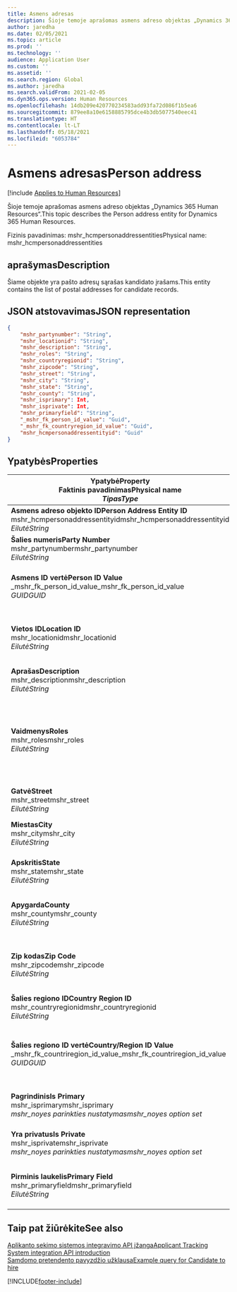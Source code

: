 ```yaml
---
title: Asmens adresas
description: Šioje temoje aprašomas asmens adreso objektas „Dynamics 365 Human Resources“.
author: jaredha
ms.date: 02/05/2021
ms.topic: article
ms.prod: ''
ms.technology: ''
audience: Application User
ms.custom: ''
ms.assetid: ''
ms.search.region: Global
ms.author: jaredha
ms.search.validFrom: 2021-02-05
ms.dyn365.ops.version: Human Resources
ms.openlocfilehash: 14db209e420770234583add93fa72d086f1b5ea6
ms.sourcegitcommit: 879ee8a10e6158885795dce4b3db5077540eec41
ms.translationtype: HT
ms.contentlocale: lt-LT
ms.lasthandoff: 05/18/2021
ms.locfileid: "6053784"
---
```

# <a name="person-address"></a><span data-ttu-id="c88ce-103">Asmens adresas</span><span class="sxs-lookup"><span data-stu-id="c88ce-103">Person address</span></span>

[!include [Applies to Human Resources](../includes/applies-to-hr.md)]

<span data-ttu-id="c88ce-104">Šioje temoje aprašomas asmens adreso objektas „Dynamics 365 Human Resources“.</span><span class="sxs-lookup"><span data-stu-id="c88ce-104">This topic describes the Person address entity for Dynamics 365 Human Resources.</span></span>

<span data-ttu-id="c88ce-105">Fizinis pavadinimas: mshr_hcmpersonaddressentities</span><span class="sxs-lookup"><span data-stu-id="c88ce-105">Physical name: mshr_hcmpersonaddressentities</span></span>

## <a name="description"></a><span data-ttu-id="c88ce-106">aprašymas</span><span class="sxs-lookup"><span data-stu-id="c88ce-106">Description</span></span>

<span data-ttu-id="c88ce-107">Šiame objekte yra pašto adresų sąrašas kandidato įrašams.</span><span class="sxs-lookup"><span data-stu-id="c88ce-107">This entity contains the list of postal addresses for candidate records.</span></span>

## <a name="json-representation"></a><span data-ttu-id="c88ce-108">JSON atstovavimas</span><span class="sxs-lookup"><span data-stu-id="c88ce-108">JSON representation</span></span>

```json
{
    "mshr_partynumber": "String",
    "mshr_locationid": "String",
    "mshr_description": "String",
    "mshr_roles": "String",
    "mshr_countryregionid": "String",
    "mshr_zipcode": "String",
    "mshr_street": "String",
    "mshr_city": "String",
    "mshr_state": "String",
    "mshr_county": "String",
    "mshr_isprimary": Int,
    "mshr_isprivate": Int,
    "mshr_primaryfield": "String",
    "_mshr_fk_person_id_value": "Guid",
    "_mshr_fk_countryregion_id_value": "Guid",
    "mshr_hcmpersonaddressentityid": "Guid"
}
```

## <a name="properties"></a><span data-ttu-id="c88ce-109">Ypatybės</span><span class="sxs-lookup"><span data-stu-id="c88ce-109">Properties</span></span>

| <span data-ttu-id="c88ce-110">Ypatybė</span><span class="sxs-lookup"><span data-stu-id="c88ce-110">Property</span></span><br><span data-ttu-id="c88ce-111">**Faktinis pavadinimas**</span><span class="sxs-lookup"><span data-stu-id="c88ce-111">**Physical name**</span></span><br><span data-ttu-id="c88ce-112">**_Tipas_**</span><span class="sxs-lookup"><span data-stu-id="c88ce-112">**_Type_**</span></span> | <span data-ttu-id="c88ce-113">Naudoti</span><span class="sxs-lookup"><span data-stu-id="c88ce-113">Use</span></span> | <span data-ttu-id="c88ce-114">aprašymas</span><span class="sxs-lookup"><span data-stu-id="c88ce-114">Description</span></span> |
| --- | --- | --- |
| <span data-ttu-id="c88ce-115">**Asmens adreso objekto ID**</span><span class="sxs-lookup"><span data-stu-id="c88ce-115">**Person Address Entity ID**</span></span><br><span data-ttu-id="c88ce-116">mshr_hcmpersonaddressentityid</span><span class="sxs-lookup"><span data-stu-id="c88ce-116">mshr_hcmpersonaddressentityid</span></span><br><span data-ttu-id="c88ce-117">*Eilutė*</span><span class="sxs-lookup"><span data-stu-id="c88ce-117">*String*</span></span> | <span data-ttu-id="c88ce-118">Tik skaitomas</span><span class="sxs-lookup"><span data-stu-id="c88ce-118">Read-only</span></span><br><span data-ttu-id="c88ce-119">Būtina</span><span class="sxs-lookup"><span data-stu-id="c88ce-119">Required</span></span> | <span data-ttu-id="c88ce-120">Sistemos sukurtas unikalus identifikatorius objekto įrašui.</span><span class="sxs-lookup"><span data-stu-id="c88ce-120">System-generated unique identifier for the entity record.</span></span> |
| <span data-ttu-id="c88ce-121">**Šalies numeris**</span><span class="sxs-lookup"><span data-stu-id="c88ce-121">**Party Number**</span></span><br><span data-ttu-id="c88ce-122">mshr_partynumber</span><span class="sxs-lookup"><span data-stu-id="c88ce-122">mshr_partynumber</span></span><br><span data-ttu-id="c88ce-123">*Eilutė*</span><span class="sxs-lookup"><span data-stu-id="c88ce-123">*String*</span></span> | <span data-ttu-id="c88ce-124">Skaitymas/rašymas</span><span class="sxs-lookup"><span data-stu-id="c88ce-124">Read/write</span></span><br><span data-ttu-id="c88ce-125">Būtina</span><span class="sxs-lookup"><span data-stu-id="c88ce-125">Required</span></span> | <span data-ttu-id="c88ce-126">Susijusios šalies (asmens) įrašo ID.</span><span class="sxs-lookup"><span data-stu-id="c88ce-126">The ID of the associated party (person) record.</span></span> |
| <span data-ttu-id="c88ce-127">**Asmens ID vertė**</span><span class="sxs-lookup"><span data-stu-id="c88ce-127">**Person ID Value**</span></span><br><span data-ttu-id="c88ce-128">_mshr_fk_person_id_value</span><span class="sxs-lookup"><span data-stu-id="c88ce-128">_mshr_fk_person_id_value</span></span><br><span data-ttu-id="c88ce-129">*GUID*</span><span class="sxs-lookup"><span data-stu-id="c88ce-129">*GUID*</span></span> | <span data-ttu-id="c88ce-130">Tik skaitomas</span><span class="sxs-lookup"><span data-stu-id="c88ce-130">Read-only</span></span><br><span data-ttu-id="c88ce-131">Būtina</span><span class="sxs-lookup"><span data-stu-id="c88ce-131">Required</span></span><br><span data-ttu-id="c88ce-132">Užsienio raktas: mshr_dirpersonentityid of mshr_dirpersonentity</span><span class="sxs-lookup"><span data-stu-id="c88ce-132">Foreign key: mshr_dirpersonentityid of mshr_dirpersonentity</span></span> | <span data-ttu-id="c88ce-133">Sistemos sukurtas šalies (asmens) identifikatoriaus objekto įrašas.</span><span class="sxs-lookup"><span data-stu-id="c88ce-133">The system-generated identifier of the party (person) entity record.</span></span> |
| <span data-ttu-id="c88ce-134">**Vietos ID**</span><span class="sxs-lookup"><span data-stu-id="c88ce-134">**Location ID**</span></span><br><span data-ttu-id="c88ce-135">mshr_locationid</span><span class="sxs-lookup"><span data-stu-id="c88ce-135">mshr_locationid</span></span><br><span data-ttu-id="c88ce-136">*Eilutė*</span><span class="sxs-lookup"><span data-stu-id="c88ce-136">*String*</span></span> | <span data-ttu-id="c88ce-137">Skaitymas/rašymas</span><span class="sxs-lookup"><span data-stu-id="c88ce-137">Read/write</span></span><br><span data-ttu-id="c88ce-138">Būtina</span><span class="sxs-lookup"><span data-stu-id="c88ce-138">Required</span></span> | <span data-ttu-id="c88ce-139">Adreso įrašo vietos ID.</span><span class="sxs-lookup"><span data-stu-id="c88ce-139">The location ID of the address record.</span></span> <span data-ttu-id="c88ce-140">Nustatymas mshr_logisticspostaladdresslocationcdsentity objekte.</span><span class="sxs-lookup"><span data-stu-id="c88ce-140">Set up in mshr_logisticspostaladdresslocationcdsentity entity.</span></span> |
| <span data-ttu-id="c88ce-141">**Aprašas**</span><span class="sxs-lookup"><span data-stu-id="c88ce-141">**Description**</span></span><br><span data-ttu-id="c88ce-142">mshr_description</span><span class="sxs-lookup"><span data-stu-id="c88ce-142">mshr_description</span></span><br><span data-ttu-id="c88ce-143">*Eilutė*</span><span class="sxs-lookup"><span data-stu-id="c88ce-143">*String*</span></span> | <span data-ttu-id="c88ce-144">Skaitymas/rašymas</span><span class="sxs-lookup"><span data-stu-id="c88ce-144">Read/write</span></span><br><span data-ttu-id="c88ce-145">Būtina</span><span class="sxs-lookup"><span data-stu-id="c88ce-145">Required</span></span> | <span data-ttu-id="c88ce-146">Kandidato adreso aprašas.</span><span class="sxs-lookup"><span data-stu-id="c88ce-146">A description of the candidate’s address.</span></span> |
| <span data-ttu-id="c88ce-147">**Vaidmenys**</span><span class="sxs-lookup"><span data-stu-id="c88ce-147">**Roles**</span></span><br><span data-ttu-id="c88ce-148">mshr_roles</span><span class="sxs-lookup"><span data-stu-id="c88ce-148">mshr_roles</span></span><br><span data-ttu-id="c88ce-149">*Eilutė*</span><span class="sxs-lookup"><span data-stu-id="c88ce-149">*String*</span></span> | <span data-ttu-id="c88ce-150">Skaitymas/rašymas</span><span class="sxs-lookup"><span data-stu-id="c88ce-150">Read/write</span></span><br><span data-ttu-id="c88ce-151">Būtina</span><span class="sxs-lookup"><span data-stu-id="c88ce-151">Required</span></span> | <span data-ttu-id="c88ce-152">Vaidmenys priskirti šiam adresui.</span><span class="sxs-lookup"><span data-stu-id="c88ce-152">The roles assigned for this address.</span></span> <span data-ttu-id="c88ce-153">Daugiau nei vienas vaidmuo gali būti priskirtas.</span><span class="sxs-lookup"><span data-stu-id="c88ce-153">More than one role can be assigned.</span></span> <span data-ttu-id="c88ce-154">Visi vaidmenys turi būti atskirti kabliataškiu.</span><span class="sxs-lookup"><span data-stu-id="c88ce-154">Each role should be separated by a semicolon.</span></span> <span data-ttu-id="c88ce-155">Galiojančios vertės esančios mshr_logisticslocationroleentity objekte.</span><span class="sxs-lookup"><span data-stu-id="c88ce-155">Valid values contained in the mshr_logisticslocationroleentity entity.</span></span> |
| <span data-ttu-id="c88ce-156">**Gatvė**</span><span class="sxs-lookup"><span data-stu-id="c88ce-156">**Street**</span></span><br><span data-ttu-id="c88ce-157">mshr_street</span><span class="sxs-lookup"><span data-stu-id="c88ce-157">mshr_street</span></span><br><span data-ttu-id="c88ce-158">*Eilutė*</span><span class="sxs-lookup"><span data-stu-id="c88ce-158">*String*</span></span> | <span data-ttu-id="c88ce-159">Skaitymas/rašymas</span><span class="sxs-lookup"><span data-stu-id="c88ce-159">Read/write</span></span><br><span data-ttu-id="c88ce-160">Pasirinktinai</span><span class="sxs-lookup"><span data-stu-id="c88ce-160">Optional</span></span> | <span data-ttu-id="c88ce-161">Gatvės numeris.</span><span class="sxs-lookup"><span data-stu-id="c88ce-161">The street number.</span></span> |
| <span data-ttu-id="c88ce-162">**Miestas**</span><span class="sxs-lookup"><span data-stu-id="c88ce-162">**City**</span></span><br><span data-ttu-id="c88ce-163">mshr_city</span><span class="sxs-lookup"><span data-stu-id="c88ce-163">mshr_city</span></span><br><span data-ttu-id="c88ce-164">*Eilutė*</span><span class="sxs-lookup"><span data-stu-id="c88ce-164">*String*</span></span> | <span data-ttu-id="c88ce-165">Skaitymas/rašymas</span><span class="sxs-lookup"><span data-stu-id="c88ce-165">Read/write</span></span><br><span data-ttu-id="c88ce-166">Pasirinktinai</span><span class="sxs-lookup"><span data-stu-id="c88ce-166">Optional</span></span> | <span data-ttu-id="c88ce-167">Adrese nurodytas miestas.</span><span class="sxs-lookup"><span data-stu-id="c88ce-167">The city of the address.</span></span> <span data-ttu-id="c88ce-168">Nustatymas mshr_logisticsaddresscityentity objekte.</span><span class="sxs-lookup"><span data-stu-id="c88ce-168">Set up in mshr_logisticsaddresscityentity entity.</span></span> |
| <span data-ttu-id="c88ce-169">**Apskritis**</span><span class="sxs-lookup"><span data-stu-id="c88ce-169">**State**</span></span><br><span data-ttu-id="c88ce-170">mshr_state</span><span class="sxs-lookup"><span data-stu-id="c88ce-170">mshr_state</span></span><br><span data-ttu-id="c88ce-171">*Eilutė*</span><span class="sxs-lookup"><span data-stu-id="c88ce-171">*String*</span></span> | <span data-ttu-id="c88ce-172">Skaitymas/rašymas</span><span class="sxs-lookup"><span data-stu-id="c88ce-172">Read/write</span></span><br><span data-ttu-id="c88ce-173">Pasirinktinai</span><span class="sxs-lookup"><span data-stu-id="c88ce-173">Optional</span></span> | <span data-ttu-id="c88ce-174">Adreso būsena.</span><span class="sxs-lookup"><span data-stu-id="c88ce-174">The state of the address.</span></span> <span data-ttu-id="c88ce-175">Nustatymas mshr_logisticsaddressstateentity objekte.</span><span class="sxs-lookup"><span data-stu-id="c88ce-175">Set up in mshr_logisticsaddressstateentity entity.</span></span> |
| <span data-ttu-id="c88ce-176">**Apygarda**</span><span class="sxs-lookup"><span data-stu-id="c88ce-176">**County**</span></span><br><span data-ttu-id="c88ce-177">mshr_county</span><span class="sxs-lookup"><span data-stu-id="c88ce-177">mshr_county</span></span><br><span data-ttu-id="c88ce-178">*Eilutė*</span><span class="sxs-lookup"><span data-stu-id="c88ce-178">*String*</span></span> | <span data-ttu-id="c88ce-179">Skaitymas/rašymas</span><span class="sxs-lookup"><span data-stu-id="c88ce-179">Read/write</span></span><br><span data-ttu-id="c88ce-180">Pasirinktinai</span><span class="sxs-lookup"><span data-stu-id="c88ce-180">Optional</span></span> | <span data-ttu-id="c88ce-181">Adrese nurodyta apygarda.</span><span class="sxs-lookup"><span data-stu-id="c88ce-181">The county of the address.</span></span> <span data-ttu-id="c88ce-182">Nustatymas mshr_logisticsaddresscountyentity objekte.</span><span class="sxs-lookup"><span data-stu-id="c88ce-182">Set up in mshr_logisticsaddresscountyentity entity.</span></span> |
| <span data-ttu-id="c88ce-183">**Zip kodas**</span><span class="sxs-lookup"><span data-stu-id="c88ce-183">**Zip Code**</span></span><br><span data-ttu-id="c88ce-184">mshr_zipcode</span><span class="sxs-lookup"><span data-stu-id="c88ce-184">mshr_zipcode</span></span><br><span data-ttu-id="c88ce-185">*Eilutė*</span><span class="sxs-lookup"><span data-stu-id="c88ce-185">*String*</span></span> | <span data-ttu-id="c88ce-186">Skaitymas/rašymas</span><span class="sxs-lookup"><span data-stu-id="c88ce-186">Read/write</span></span><br><span data-ttu-id="c88ce-187">Pasirinktinai</span><span class="sxs-lookup"><span data-stu-id="c88ce-187">Optional</span></span> | <span data-ttu-id="c88ce-188">Adreso ZIP/pašto kodas.</span><span class="sxs-lookup"><span data-stu-id="c88ce-188">The zip/postal code of the address.</span></span> <span data-ttu-id="c88ce-189">Nustatymas mshr_logisticsaddresspostalcodeentity objekte.</span><span class="sxs-lookup"><span data-stu-id="c88ce-189">Set up in mshr_logisticsaddresspostalcodeentity entity.</span></span> |
| <span data-ttu-id="c88ce-190">**Šalies regiono ID**</span><span class="sxs-lookup"><span data-stu-id="c88ce-190">**Country Region ID**</span></span><br><span data-ttu-id="c88ce-191">mshr_countryregionid</span><span class="sxs-lookup"><span data-stu-id="c88ce-191">mshr_countryregionid</span></span><br><span data-ttu-id="c88ce-192">*Eilutė*</span><span class="sxs-lookup"><span data-stu-id="c88ce-192">*String*</span></span> | <span data-ttu-id="c88ce-193">Skaitymas/rašymas</span><span class="sxs-lookup"><span data-stu-id="c88ce-193">Read/write</span></span><br><span data-ttu-id="c88ce-194">Pasirinktinai</span><span class="sxs-lookup"><span data-stu-id="c88ce-194">Optional</span></span> | <span data-ttu-id="c88ce-195">Adreso šalis arba regionas.</span><span class="sxs-lookup"><span data-stu-id="c88ce-195">The country or region of the address.</span></span> |
| <span data-ttu-id="c88ce-196">**Šalies regiono ID vertė**</span><span class="sxs-lookup"><span data-stu-id="c88ce-196">**Country/Region ID Value**</span></span><br><span data-ttu-id="c88ce-197">_mshr_fk_countriregion_id_value</span><span class="sxs-lookup"><span data-stu-id="c88ce-197">_mshr_fk_countriregion_id_value</span></span><br><span data-ttu-id="c88ce-198">*GUID*</span><span class="sxs-lookup"><span data-stu-id="c88ce-198">*GUID*</span></span> | <span data-ttu-id="c88ce-199">Tik skaitomas</span><span class="sxs-lookup"><span data-stu-id="c88ce-199">Read-only</span></span><br><span data-ttu-id="c88ce-200">Pasirinktinai</span><span class="sxs-lookup"><span data-stu-id="c88ce-200">Optional</span></span><br><span data-ttu-id="c88ce-201">Užsienio raktas: mshr_logisticaddresscountryregionentityid mshr_logisticsaddresscountryregionentity</span><span class="sxs-lookup"><span data-stu-id="c88ce-201">Foreign key: mshr_logisticaddresscountryregionentityid of mshr_logisticsaddresscountryregionentity</span></span> | <span data-ttu-id="c88ce-202">Sistemos sukurtas unikalus asmens identifikatoriaus šalies/regiono adresui.</span><span class="sxs-lookup"><span data-stu-id="c88ce-202">System-generated unique identifier of the country/region of the address.</span></span> |
| <span data-ttu-id="c88ce-203">**Pagrindinis**</span><span class="sxs-lookup"><span data-stu-id="c88ce-203">**Is Primary**</span></span><br><span data-ttu-id="c88ce-204">mshr_isprimary</span><span class="sxs-lookup"><span data-stu-id="c88ce-204">mshr_isprimary</span></span><br><span data-ttu-id="c88ce-205">*mshr_noyes parinkties nustatymas*</span><span class="sxs-lookup"><span data-stu-id="c88ce-205">*mshr_noyes option set*</span></span> | <span data-ttu-id="c88ce-206">Skaitymas/rašymas</span><span class="sxs-lookup"><span data-stu-id="c88ce-206">Read/write</span></span><br><span data-ttu-id="c88ce-207">Būtina</span><span class="sxs-lookup"><span data-stu-id="c88ce-207">Required</span></span> | <span data-ttu-id="c88ce-208">Nustato, ar šis adresas yra pagrindinis asmens adresas.</span><span class="sxs-lookup"><span data-stu-id="c88ce-208">Identifies whether this address is the primary address for the person of the defined role.</span></span> |
| <span data-ttu-id="c88ce-209">**Yra privatus**</span><span class="sxs-lookup"><span data-stu-id="c88ce-209">**Is Private**</span></span><br><span data-ttu-id="c88ce-210">mshr_isprivate</span><span class="sxs-lookup"><span data-stu-id="c88ce-210">mshr_isprivate</span></span><br><span data-ttu-id="c88ce-211">*mshr_noyes parinkties nustatymas*</span><span class="sxs-lookup"><span data-stu-id="c88ce-211">*mshr_noyes option set*</span></span> | <span data-ttu-id="c88ce-212">Skaitymas/rašymas</span><span class="sxs-lookup"><span data-stu-id="c88ce-212">Read/write</span></span><br><span data-ttu-id="c88ce-213">Būtina</span><span class="sxs-lookup"><span data-stu-id="c88ce-213">Required</span></span> | <span data-ttu-id="c88ce-214">Nustato, ar šis adresas yra privatus asmens su nustatytu vaidmeniu adresas.</span><span class="sxs-lookup"><span data-stu-id="c88ce-214">Identifies whether this address is a private address for the person.</span></span> |
| <span data-ttu-id="c88ce-215">**Pirminis laukelis**</span><span class="sxs-lookup"><span data-stu-id="c88ce-215">**Primary Field**</span></span><br><span data-ttu-id="c88ce-216">mshr_primaryfield</span><span class="sxs-lookup"><span data-stu-id="c88ce-216">mshr_primaryfield</span></span><br><span data-ttu-id="c88ce-217">*Eilutė*</span><span class="sxs-lookup"><span data-stu-id="c88ce-217">*String*</span></span> | <span data-ttu-id="c88ce-218">Tik skaitomas</span><span class="sxs-lookup"><span data-stu-id="c88ce-218">Read-only</span></span><br><span data-ttu-id="c88ce-219">Būtina</span><span class="sxs-lookup"><span data-stu-id="c88ce-219">Required</span></span> | <span data-ttu-id="c88ce-220">Laukeliai, kurie naudojami kaip pirminis objekto įrašo identifikatorius.</span><span class="sxs-lookup"><span data-stu-id="c88ce-220">Field used as a primary identifier of the entity record.</span></span> <span data-ttu-id="c88ce-221">Šalies numerio, tipo ir vietos ID derinys.</span><span class="sxs-lookup"><span data-stu-id="c88ce-221">Combination of party number and location ID.</span></span> |

## <a name="see-also"></a><span data-ttu-id="c88ce-222">Taip pat žiūrėkite</span><span class="sxs-lookup"><span data-stu-id="c88ce-222">See also</span></span>

[<span data-ttu-id="c88ce-223">Aplikanto sekimo sistemos integravimo API įžanga</span><span class="sxs-lookup"><span data-stu-id="c88ce-223">Applicant Tracking System integration API introduction</span></span>](hr-admin-integration-ats-api-introduction.md)<br>
[<span data-ttu-id="c88ce-224">Samdomo pretendento pavyzdžio užklausa</span><span class="sxs-lookup"><span data-stu-id="c88ce-224">Example query for Candidate to hire</span></span>](hr-admin-integration-ats-api-candidate-to-hire-example-query.md)



[!INCLUDE[footer-include](../includes/footer-banner.md)]